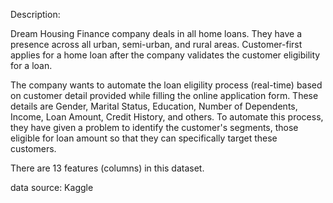 Description:

Dream Housing Finance company deals in all home loans. They have a presence across all urban, semi-urban, and rural areas. Customer-first applies for a home loan after the company validates the customer eligibility for a loan.

The company wants to automate the loan eligility process (real-time) based on customer detail provided while filling the online application form. These details are Gender, Marital Status, Education, Number of Dependents, Income, Loan Amount, Credit History, and others. To automate this process, they have given a problem to identify the customer's segments, those eligible for loan amount so that they can specifically target these customers.

There are 13 features (columns) in this dataset.

data source: Kaggle

